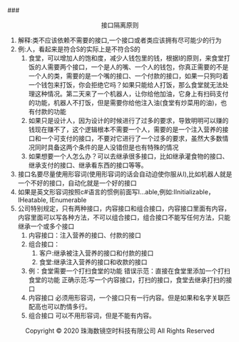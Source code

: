 ###<center>接口隔离原则</center>
1. 解释:类不应该依赖不需要的接口,一个接口或者类应该拥有尽可能少的行为
2. 例:人，看起来是符合S的实际上是不符合S的
    1. 食堂，可以增加人的饱和度，减少人钱包里的钱，根据I的原则，来食堂打饭的人需要两个接口，一个是人的嘴、一个人的钱包，你真正需要的不是一个人的类，需要的是一个嘴的接口、一个付款的接口，如果一只狗叼着一个钱包来打饭，你会拒绝它吗？如果只能给人打饭，那么食堂就无法处理这种情况。第二天来了一个机器人，让你给他加油，它身上有扫码支付的功能，机器人不打饭，但是需要你给他注入油(食堂有炒菜用的油)，也有付款的功能
    2. 如果只是设计人，因为设计的时候进行了过多的要求，导致明明可以赚的钱现在赚不了，这个逻辑根本不需要一个人，需要的是一个注入营养的接口和一个可支付的接口，不要对它进行了一个过多的要求，虽然大多数情况同时具备这两个条件的是人没错但是也有特殊的情况
    3. 如果想要一个人怎么办？可以去继承很多接口，比如继承灌食物的接口、继承支付的接口、继承看东西的接口等等。
3. 接口名要尽量使用形容词(使用形容词的话会自动迫使你服从I),比如机器人就是一个不好的接口，自动化就是一个好的接口
4. 如果是英文形容词按照c#语言的惯例前面写I…able,例如:IInitializable， IHeatable, IEnumerable
5. 公司特别规定，只有两种接口，内容接口和组合接口，内容接口里面有内容，内容里面可以写各种方法，不可以组合接口，组合接口不能写任何方法，只能继承一个或多个接口
    1. 内容接口：注入营养的接口、付款的接口
    2. 组合接口：
        1. 客户:继承被注入营养的接口和付款的接口
        2. 食堂:继承注入营养的接口和收款的接口
    3. 例：食堂需要一个打扫食堂的功能
    错误示范：直接在食堂里添加一个打扫食堂的功能
    正确示范:写一个内容接口，打扫的接口，食堂去继承打扫的接口
    4. 内容接口 必须用形容词，一个接口只有一行内容。但是如果和名字关联匹配高也可以酌情多行。
    5. 组合接口 可以不用形容词，但是不能有内容。
<center> Copyright © 2020 珠海数镜空时科技有限公司 All Rights Reserved</center>